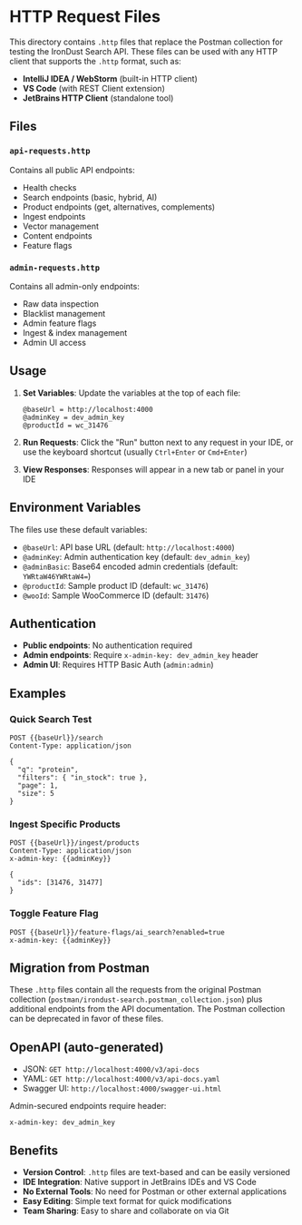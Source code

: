 # HTTP Request Files

This directory contains `.http` files that replace the Postman collection for testing the IronDust Search API. These files can be used with any HTTP client that supports the `.http` format, such as:

- **IntelliJ IDEA / WebStorm** (built-in HTTP client)
- **VS Code** (with REST Client extension)
- **JetBrains HTTP Client** (standalone tool)

## Files

### `api-requests.http`
Contains all public API endpoints:
- Health checks
- Search endpoints (basic, hybrid, AI)
- Product endpoints (get, alternatives, complements)
- Ingest endpoints
- Vector management
- Content endpoints
- Feature flags

### `admin-requests.http`
Contains all admin-only endpoints:
- Raw data inspection
- Blacklist management
- Admin feature flags
- Ingest & index management
- Admin UI access

## Usage

1. **Set Variables**: Update the variables at the top of each file:
   ```http
   @baseUrl = http://localhost:4000
   @adminKey = dev_admin_key
   @productId = wc_31476
   ```

2. **Run Requests**: Click the "Run" button next to any request in your IDE, or use the keyboard shortcut (usually `Ctrl+Enter` or `Cmd+Enter`)

3. **View Responses**: Responses will appear in a new tab or panel in your IDE

## Environment Variables

The files use these default variables:
- `@baseUrl`: API base URL (default: `http://localhost:4000`)
- `@adminKey`: Admin authentication key (default: `dev_admin_key`)
- `@adminBasic`: Base64 encoded admin credentials (default: `YWRtaW46YWRtaW4=`)
- `@productId`: Sample product ID (default: `wc_31476`)
- `@wooId`: Sample WooCommerce ID (default: `31476`)

## Authentication

- **Public endpoints**: No authentication required
- **Admin endpoints**: Require `x-admin-key: dev_admin_key` header
- **Admin UI**: Requires HTTP Basic Auth (`admin:admin`)

## Examples

### Quick Search Test
```http
POST {{baseUrl}}/search
Content-Type: application/json

{
  "q": "protein",
  "filters": { "in_stock": true },
  "page": 1,
  "size": 5
}
```

### Ingest Specific Products
```http
POST {{baseUrl}}/ingest/products
Content-Type: application/json
x-admin-key: {{adminKey}}

{
  "ids": [31476, 31477]
}
```

### Toggle Feature Flag
```http
POST {{baseUrl}}/feature-flags/ai_search?enabled=true
x-admin-key: {{adminKey}}
```

## Migration from Postman

These `.http` files contain all the requests from the original Postman collection (`postman/irondust-search.postman_collection.json`) plus additional endpoints from the API documentation. The Postman collection can be deprecated in favor of these files.

## OpenAPI (auto-generated)

- JSON: `GET http://localhost:4000/v3/api-docs`
- YAML: `GET http://localhost:4000/v3/api-docs.yaml`
- Swagger UI: `http://localhost:4000/swagger-ui.html`

Admin-secured endpoints require header:

```
x-admin-key: dev_admin_key
```

## Benefits

- **Version Control**: `.http` files are text-based and can be easily versioned
- **IDE Integration**: Native support in JetBrains IDEs and VS Code
- **No External Tools**: No need for Postman or other external applications
- **Easy Editing**: Simple text format for quick modifications
- **Team Sharing**: Easy to share and collaborate on via Git
